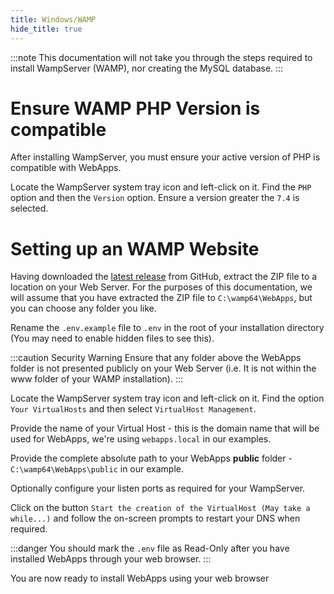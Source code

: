 ```yaml
---
title: Windows/WAMP
hide_title: true
---
```


:::note
This documentation will not take you through the steps required to install WampServer (WAMP), nor creating the MySQL database.
:::

# Ensure WAMP PHP Version is compatible

After installing WampServer, you must ensure your active version of PHP is compatible with WebApps.

Locate the WampServer system tray icon and left-click on it.
Find the `PHP` option and then the `Version` option. Ensure a version greater the `7.4` is selected.

# Setting up an WAMP Website

Having downloaded the [latest release](https://github.com/RTWA/WebApps/releases/latest) from GitHub, extract the ZIP file to a location on your Web Server.
For the purposes of this documentation, we will assume that you have extracted the ZIP file to `C:\wamp64\WebApps`, but you can choose any folder you like.

Rename the `.env.example` file to `.env` in the root of your installation directory (You may need to enable hidden files to see this).

:::caution Security Warning
Ensure that any folder above the WebApps folder is not presented publicly on your Web Server (i.e. It is not within the www folder of your WAMP installation).
:::

Locate the WampServer system tray icon and left-click on it. 
Find the option `Your VirtualHosts` and then select `VirtualHost Management`.

Provide the name of your Virtual Host - this is the domain name that will be used for WebApps, we're using `webapps.local` in our examples.

Provide the complete absolute path to your WebApps **public** folder - `C:\wamp64\WebApps\public` in our example.

Optionally configure your listen ports as required for your WampServer.

Click on the button `Start the creation of the VirtualHost (May take a while...)` and follow the on-screen prompts to restart your DNS when required.

:::danger
You should mark the `.env` file as Read-Only after you have installed WebApps through your web browser.
:::

You are now ready to install WebApps using your web browser